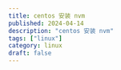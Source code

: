 ```yaml
---
title: centos 安装 nvm
published: 2024-04-14
description: "centos 安装 nvm"
tags: ["linux"]
category: linux
draft: false
---
```


